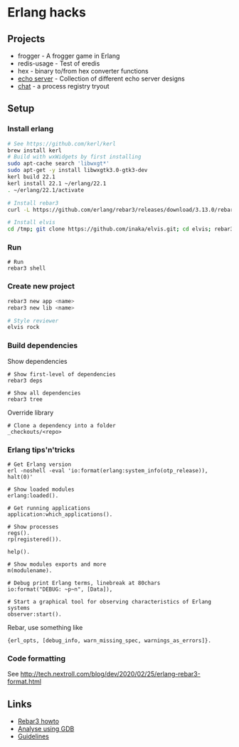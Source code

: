# Erlang hacks

## Projects
* frogger - A frogger game in Erlang
* redis-usage - Test of eredis
* hex - binary to/from hex converter functions
* [echo server](echo_server/README.md) - Collection of different echo server designs
* [chat](chat/README.md) - a process registry tryout

## Setup

### Install erlang

``` bash
# See https://github.com/kerl/kerl
brew install kerl
# Build with wxWidgets by first installing
sudo apt-cache search 'libwxgt*'
sudo apt-get -y install libwxgtk3.0-gtk3-dev
kerl build 22.1
kerl install 22.1 ~/erlang/22.1
. ~/erlang/22.1/activate

# Install rebar3
curl -L https://github.com/erlang/rebar3/releases/download/3.13.0/rebar3 -o ~/bin/rebar3 && chmod +x ~/bin/rebar3

# Install elvis
cd /tmp; git clone https://github.com/inaka/elvis.git; cd elvis; rebar3 escriptize; cp _build/default/bin/elvis ~/erlang/22.2/bin/erl
```

### Run

``` shell
# Run
rebar3 shell
```

### Create new project

``` bash
rebar3 new app <name>
rebar3 new lib <name>

# Style reviewer
elvis rock
```

### Build dependencies

Show dependencies

``` shell
# Show first-level of dependencies
rebar3 deps

# Show all dependencies
rebar3 tree
```

Override library

``` shell
# Clone a dependency into a folder
_checkouts/<repo>
```

### Erlang tips'n'tricks

``` shell
# Get Erlang version
erl -noshell -eval 'io:format(erlang:system_info(otp_release)), halt(0)'

# Show loaded modules
erlang:loaded().

# Get running applications
application:which_applications().

# Show processes
regs().
rp(registered()).

help().

# Show modules exports and more
m(modulename).

# Debug print Erlang terms, linebreak at 80chars
io:format("DEBUG: ~p~n", [Data]),

# Start a graphical tool for observing characteristics of Erlang systems
observer:start().
```

Rebar, use something like
``` shell
{erl_opts, [debug_info, warn_missing_spec, warnings_as_errors]}.
```

### Code formatting
See http://tech.nextroll.com/blog/dev/2020/02/25/erlang-rebar3-format.html

## Links

* [Rebar3 howto](https://praglowski.com/2016/05/10/your-first-erlang-application-with-rebar3)
* [Analyse using GDB](https://www.erlang-solutions.com/blog/how-to-analyse-a-beam-core-dump.html)
* [Guidelines](https://github.com/inaka/erlang_guidelines)

